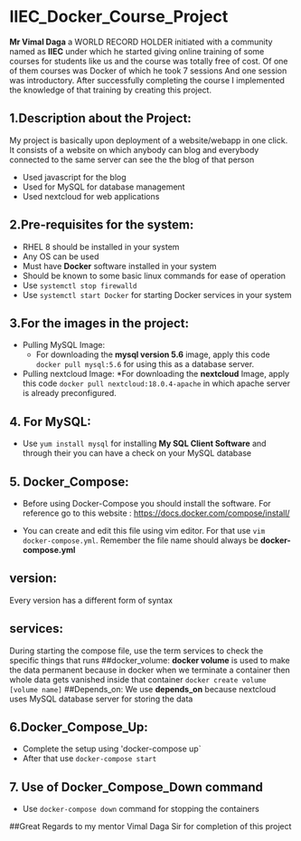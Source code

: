 # IIEC_Docker_Course_Project

 **Mr Vimal Daga** a WORLD RECORD HOLDER initiated with a 
community named as **IIEC** under which he started giving online 
training of some courses for students like us and the course
was totally free of cost. 
Of one of them courses was Docker of which he took 7 sessions
And one session was introductory. After successfully 
completing the course I implemented the knowledge of that
training by creating this project. 
 
## 1.Description about the Project:
 My project is basically upon deployment of a website/webapp
in one click. It consists of a website on which anybody can
blog and everybody connected to the same server can see the 
the blog of that person
* Used javascript for the blog
* Used for MySQL for database management
* Used nextcloud for web applications

## 2.Pre-requisites for the system:
* RHEL 8 should be installed in your system
* Any OS can be used
* Must have **Docker** software installed in your system
* Should be known to some basic linux commands for ease of operation
* Use `systemctl stop firewalld`
* Use `systemctl start Docker` for starting Docker services in your system

## 3.For the images in the project:
* Pulling MySQL Image:
  * For downloading the **mysql version 5.6** image, apply this code `docker pull mysql:5.6` for using this as a database server.
* Pulling nextcloud Image:
  *For downloading the **nextcloud** Image, apply this code `docker pull nextcloud:18.0.4-apache`  in which apache server is
 already preconfigured.

## 4. For MySQL:
* Use `yum install mysql` for installing **My SQL Client Software**
and through their you can have a check on your MySQL database

## 5. Docker_Compose:
* Before using Docker-Compose you should install the software. For reference go to this website : https://docs.docker.com/compose/install/

* You can create and edit this file using vim editor. For that use `vim docker-compose.yml`. Remember the file name should always be **docker-compose.yml**
## version: 
Every version has a different form of syntax
## services: 
During starting the compose file, use the term services to check the specific things that runs
##docker_volume:
**docker volume** is used to make the data permanent because in docker when we terminate a container then whole data gets vanished inside that container
`docker create volume [volume name]`
##Depends_on: 
We use **depends_on** because nextcloud uses MySQL database server for storing the data

## 6.Docker_Compose_Up:
* Complete the setup using 'docker-compose up`
* After that use `docker-compose start`

## 7. Use of Docker_Compose_Down command
* Use `docker-compose down` command for stopping the containers


##Great Regards to my mentor Vimal Daga Sir for completion of this project




















